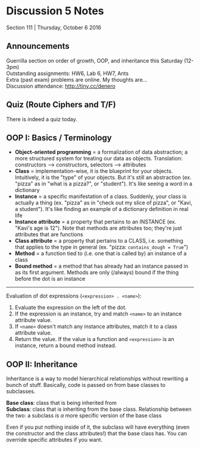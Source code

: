 # Discussion 5 Notes
Section 111 | Thursday, October 6 2016

## Announcements
Guerrilla section on order of growth, OOP, and inheritance this Saturday (12-3pm)<br>
Outstanding assignments: HW6, Lab 6, HW7, Ants<br>
Extra (past exam) problems are online. My thoughts are...<br>
Discussion attendance: http://tiny.cc/denero

## Quiz (Route Ciphers and T/F)
There is indeed a quiz today.

## OOP I: Basics / Terminology
- **Object-oriented programming** = a formalization of data abstraction; a more structured system for treating our data as objects. Translation: constructors --> constructors, selectors --> attributes
- **Class** = implementation-wise, it is the blueprint for your objects. Intuitively, it is the "type" of your objects. But it's still an abstraction (ex. "pizza" as in "what is a pizza?", or "student"). It's like seeing a word in a dictionary
- **Instance** = a specific manifestation of a class. Suddenly, your class is actually a thing (ex. "pizza" as in "check out my slice of pizza", or "Kavi, a student"). It's like finding an example of a dictionary definition in real life
- **Instance attribute** = a property that pertains to an INSTANCE (ex. "Kavi's age is 12"). Note that methods are attributes too; they're just attributes that are functions
- **Class attribute** = a property that pertains to a CLASS, i.e. something that applies to the type in general (ex. "pizza: `contains_dough = True`")
- **Method** = a function tied to (i.e. one that is called by) an instance of a class
- **Bound method** = a method that has already had an instance passed in as its first argument. Methods are only (/always) bound if the thing before the dot is an instance

---

Evaluation of dot expressions (`<expression> . <name>`):

1. Evaluate the expression on the left of the dot.
2. If the expression is an instance, try and match `<name>` to an instance attribute value.
3. If `<name>` doesn't match any instance attributes, match it to a class attribute value.
4. Return the value. If the value is a function and `<expression>` is an instance, return a bound method instead.

## OOP II: Inheritance
Inheritance is a way to model hierarchical relationships without rewriting a bunch of stuff. Basically, code is passed on from base classes to subclasses.

**Base class**: class that is being inherited from<br>
**Subclass**: class that is inheriting from the base class. Relationship between the two: a subclass _is a_ more specific version of the base class

Even if you put nothing inside of it, the subclass will have everything (even the constructor and the class attributes!) that the base class has. You can override specific attributes if you want.
